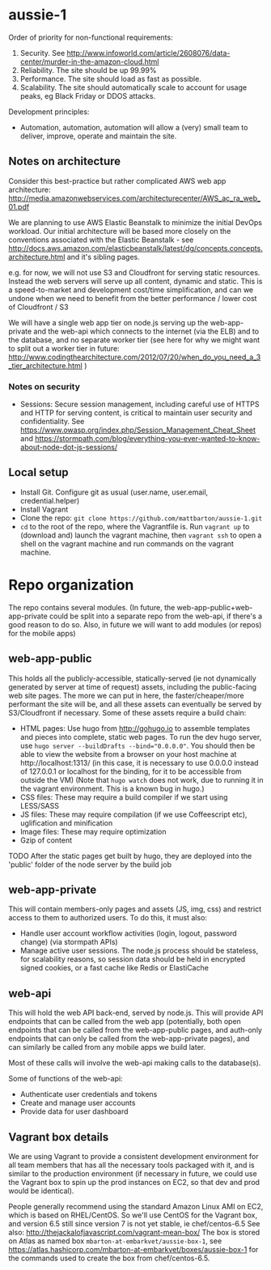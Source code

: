 # aussie-1

Order of priority for non-functional requirements:

1. Security. See http://www.infoworld.com/article/2608076/data-center/murder-in-the-amazon-cloud.html
2. Reliability. The site should be up 99.99%
3. Performance. The site should load as fast as possible.
3. Scalability. The site should automatically scale to account for usage peaks, eg Black Friday or DDOS attacks.

Development principles:

* Automation, automation, automation will allow a (very) small team to deliver, improve, operate and maintain the site.

## Notes on architecture

Consider this best-practice but rather complicated AWS web app architecture: http://media.amazonwebservices.com/architecturecenter/AWS_ac_ra_web_01.pdf

We are planning to use AWS Elastic Beanstalk to minimize the initial DevOps workload. Our initial architecture will be based more closely on the conventions associated with the Elastic Beanstalk - see http://docs.aws.amazon.com/elasticbeanstalk/latest/dg/concepts.concepts.architecture.html and it's sibling pages.

e.g. for now, we will not use S3 and Cloudfront for serving static resources. Instead the web servers will serve up all content, dynamic and static. This is a speed-to-market and development cost/time simplification, and can we undone when we need to benefit from the better performance / lower cost of Cloudfront / S3

We will have a single web app tier on node.js serving up the web-app-private and the web-api which connects to the internet (via the ELB) and to the database, and no separate worker tier (see here for why we might want to split out a worker tier in future: http://www.codingthearchitecture.com/2012/07/20/when_do_you_need_a_3_tier_architecture.html )

### Notes on security

* Sessions: Secure session management, including careful use of HTTPS and HTTP for serving content, is critical to maintain user security and confidentiality. See https://www.owasp.org/index.php/Session_Management_Cheat_Sheet and https://stormpath.com/blog/everything-you-ever-wanted-to-know-about-node-dot-js-sessions/

## Local setup

* Install Git. Configure git as usual (user.name, user.email, credential.helper)
* Install Vagrant
* Clone the repo: `git clone https://github.com/mattbarton/aussie-1.git`
* `cd` to the root of the repo, where the Vagrantfile is. Run `vagrant up` to (download and) launch the vagrant machine, then `vagrant ssh` to open a shell on the vagrant machine and run commands on the vagrant machine.

# Repo organization

The repo contains several modules. (In future, the web-app-public+web-app-private could be split into a separate repo from the web-api, if there's a good reason to do so. Also, in future we will want to add modules (or repos) for the mobile apps)

## web-app-public

This holds all the publicly-accessible, statically-served (ie not dynamically generated by server at time of request) assets, including the public-facing web site pages. The more we can put in here, the faster/cheaper/more performant the site will be, and all these assets can eventually be served by S3/Cloudfront if necessary. Some of these assets require a build chain:

* HTML pages: Use hugo from http://gohugo.io to assemble templates and pieces into complete, static web pages. To run the dev hugo server, use `hugo server --buildDrafts --bind="0.0.0.0"`. You should then be able to view the website
from a browser on your host machine at http://localhost:1313/ (in this case, it is necessary to use 0.0.0.0 instead of 127.0.0.1 or localhost for the binding, for it to be accessible from outside the VM) (Note that `hugo watch` does not work, due to running it in the vagrant environment. This is a known bug in hugo.)
* CSS files: These may require a build compiler if we start using LESS/SASS
* JS files: These may require compilation (if we use Coffeescript etc), uglification and minification
* Image files: These may require optimization
* Gzip of content

TODO After the static pages get built by hugo, they are deployed into the 'public' folder of the node server by the build job

## web-app-private

This will contain members-only pages and assets (JS, img, css) and restrict access to them to authorized users. To do this, it must also:

* Handle user account workflow activities (login, logout, password change) (via stormpath APIs)
* Manage active user sessions. The node.js process should be stateless, for scalability reasons, so session data should be held in encrypted signed cookies, or a fast cache like Redis or ElastiCache

## web-api

This will hold the web API back-end, served by node.js. This will provide API endpoints that can be called from the web app (potentially, both open endpoints that can be called from the web-app-public pages, and auth-only endpoints that can only be called from the web-app-private pages), and can similarly be called from any mobile apps we build later.

Most of these calls will involve the web-api making calls to the database(s).

Some of functions of the web-api:

* Authenticate user credentials and tokens
* Create and manage user accounts
* Provide data for user dashboard

## Vagrant box details

We are using Vagrant to provide a consistent development environment for all team members that has all the necessary tools packaged with it, and is similar to the production environment (if necessary in future, we could use the Vagrant box to spin up the prod instances on EC2, so that dev and prod would be identical).

People generally recommend using the standard Amazon Linux AMI on EC2, which is based on RHEL/CentOS. So we'll use CentOS for the Vagrant box, and version 6.5 still since version 7 is not yet stable, ie chef/centos-6.5
See also: http://thejackalofjavascript.com/vagrant-mean-box/
The box is stored on Atlas as named box `mbarton-at-embarkvet/aussie-box-1`, see https://atlas.hashicorp.com/mbarton-at-embarkvet/boxes/aussie-box-1 for the commands used to create the box from chef/centos-6.5.
